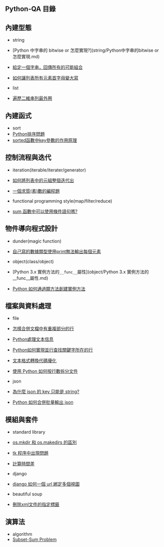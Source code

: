 ## Python-QA 目錄

## 內建型態

* string
 * [Python 中字串的 bitwise or 怎麼實現?](string/Python中字串的bitwise or怎麼實現.md)
 * [給定一個字串，回傳所有的可能組合](string/給定一個字串，回傳所有的可能組合.md)
 * [如何讓列表所有元素首字母變大寫](string/如何讓列表所有元素首字母變大寫.md)

* list
 * [遍歷二維串列最外圈](list/遍歷二維串列最外圈.md) 

## 內建函式

* sort
 * [Python排序問題](sort/Python排序問題.md)
 * [sorted函數中key參數的作用原理](sort/sorted函數中key參數的作用原理.md)

## 控制流程與迭代

* iteration(iterable/iterater/generator)
 * [如何將列表中的元組整個迭代出](iteration/如何將列表中的元組整個迭代出來.md)
 * [一個求質(素)數的編程題](iteration/一個求質(素)數的編程題.md)

* functional programming style(map/filter/reduce)
 * [sum 函數中可以使用條件語句嗎?](fp/sum函數中可以使用條件語句嗎.md)

## 物件導向程式設計

* dunder(magic function)
 * [自己寫的數據類型使用print無法輸出每個元素](dunder/自己寫的數據類型使用print無法輸出每個元素.md) 

* object(class/object)
 * [Python 3.x 實例方法的`__func__`屬性](object/Python 3.x 實例方法的__func__屬性.md)
 * [Python 如何通過類方法創建實例方法](object/Python如何通過類方法創建實例方法.md)

## 檔案與資料處理
 
* file
 * [怎樣合併文檔中有重複部分的行](file/怎樣合併文檔中有重複部分的行.md)
 * [Python處理文本信息](file/Python處理文本信息.md)
 * [Python如何實現並行查找關鍵字所在的行](file/Python如何實現並行查找關鍵字所在的行.md)
 * [文本格式轉換代碼優化](file/文本格式轉換代碼優化.md)
 * [使用 Python 如何按行數拆分文件](file/使用Python如何按行數拆分文件.md)

* json
 * [為什麼 json 的 key 只能是 string?](json/為什麼json的key只能是string.md)
 * [Python 如何合併批量輸出 json](json/Python如何合併批量輸出json.md)

## 模組與套件

* standard library
 * [os.mkdir 和 os.makedirs 的區別](standard_lib/os.mkdir和os.makedirs的區別.md) 
 * [tk 程序中出現問題](standard_lib/tk程序中出現問題.md)
 * [計算時間差](standard_lib/計算時間差.md)

* django
 * [django 如何一個 url 綁定多個視圖](django/django如何一個url綁定多個視圖.md)

* beautiful soup
 * [刪除xml文件的指定標籤](bs/刪除xml文件的指定標籤.md)

## 演算法

* algorithm
 * [Subset-Sum Problem](algorithm/subset_sum_problem.md)

